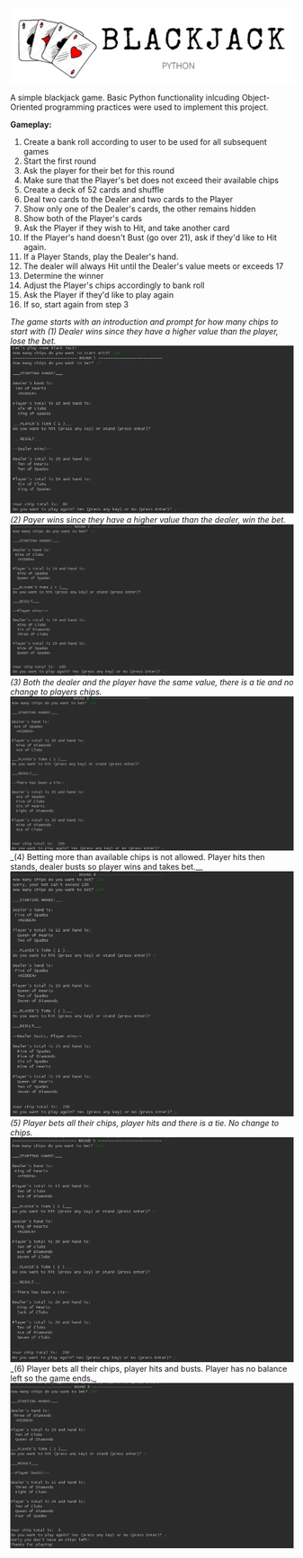 ![blackjack_title](./images/blackjack_title.PNG)

A simple blackjack game. Basic Python functionality inlcuding Object-Oriented programming practices were used to implement this project.

**Gameplay:**

1. Create a bank roll according to user to be used for all subsequent games
2. Start the first round
3. Ask the player for their bet for this round
4. Make sure that the Player's bet does not exceed their available chips
5. Create a deck of 52 cards and shuffle
6. Deal two cards to the Dealer and two cards to the Player
7. Show only one of the Dealer's cards, the other remains hidden
8. Show both of the Player's cards
9. Ask the Player if they wish to Hit, and take another card
10. If the Player's hand doesn't Bust (go over 21), ask if they'd like to Hit again.
11. If a Player Stands, play the Dealer's hand.
12. The dealer will always Hit until the Dealer's value meets or exceeds 17
13. Determine the winner
14. Adjust the Player's chips accordingly to bank roll
15. Ask the Player if they'd like to play again
16. If so, start again from step 3

_The game starts with an introduction and prompt for how many chips to start with_
_(1) Dealer wins since they have a higher value than the player, lose the bet._
![blackjack_1](./images/blackjack_1.PNG)
_(2) Payer wins since they have a higher value than the dealer, win the bet._
![blackjack_2](./images/blackjack_2.PNG)
_(3) Both the dealer and the player have the same value, there is a tie and no change to players chips._
![blackjack_3](./images/blackjack_3.PNG)
_(4) Betting more than available chips is not allowed. Player hits then stands, dealer busts so player wins and takes bet.\_\_
![blackjack_4](./images/blackjack_4.PNG)
_(5) Player bets all their chips, player hits and there is a tie. No change to chips._
![blackjack_5](./images/blackjack_5.PNG)
_(6) Player bets all their chips, player hits and busts. Player has no balance left so the game ends.\_
![blackjack_6](./images/blackjack_6.PNG)
